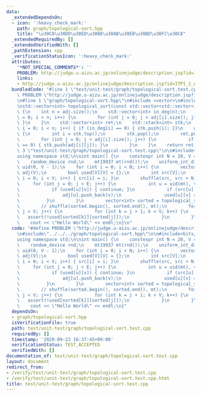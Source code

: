 ```yaml
---
data:
  _extendedDependsOn:
  - icon: ':heavy_check_mark:'
    path: graph/topological-sort.hpp
    title: "\u30C8\u30DD\u30ED\u30B8\u30AB\u30EB\u30BD\u30FC\u30C8"
  _extendedRequiredBy: []
  _extendedVerifiedWith: []
  _pathExtension: cpp
  _verificationStatusIcon: ':heavy_check_mark:'
  attributes:
    '*NOT_SPECIAL_COMMENTS*': ''
    PROBLEM: http://judge.u-aizu.ac.jp/onlinejudge/description.jsp?id=ITP1_1_A&lang=ja
    links:
    - http://judge.u-aizu.ac.jp/onlinejudge/description.jsp?id=ITP1_1_A&lang=ja
  bundledCode: "#line 1 \"test/unit-test/graph/topological-sort.test.cpp\"\n#define\
    \ PROBLEM \"http://judge.u-aizu.ac.jp/onlinejudge/description.jsp?id=ITP1_1_A&lang=ja\"\
    \n#line 1 \"graph/topological-sort.hpp\"\n#include <vector>\n#include <stack>\n\
    \nstd::vector<int> topological_sort(const std::vector<std::vector<int>> &adj)\
    \ {\n    int n = adj.size();\n    std::vector<int> in_deg(n);\n    for (int i\
    \ = 0; i < n; i++) {\n        for (int j = 0; j < adj[i].size(); j++) { in_deg[adj[i][j]]++;\
    \ }\n    }\n    std::vector<int> ret;\n    std::stack<int> stk;\n    for (int\
    \ i = 0; i < n; i++) { if (in_deg[i] == 0) { stk.push(i); }}\n    while (!stk.empty())\
    \ {\n        int i = stk.top();\n        stk.pop();\n        ret.push_back(i);\n\
    \        for (int j = 0; j < adj[i].size(); j++) {\n            if (--in_deg[adj[i][j]]\
    \ == 0) { stk.push(adj[i][j]); }\n        }\n    }\n    return ret;\n}\n#line\
    \ 3 \"test/unit-test/graph/topological-sort.test.cpp\"\n\n#include<bits/stdc++.h>\n\
    using namespace std;\n\nint main() {\n    constexpr int N = 20, V = 100, E = 1000;\n\
    \    random_device rnd;\n    mt19937 mt(rnd());\n    uniform_int_distribution<>\
    \ uid(0, V - 1);\n    for (int i = 0; i < N; i++) {\n        vector<vector<int>>\
    \ adj(V);\n        bool used[V][V] = {};\n        int src[V];\n        for (int\
    \ i = 0; i < V; i++) { src[i] = i; }\n        shuffle(src, src + N, mt);\n   \
    \     for (int j = 0; j < E; j++) {\n            int u = uid(mt), v = uid(mt);\n\
    \            if (used[u][v]) { continue; }\n            if (src[u] < src[v]) {\n\
    \                adj[u].push_back(v);\n                used[u][v] = true;\n  \
    \          }\n        }\n        vector<int> sorted = topological_sort(adj);\n\
    \        // shuffle(sorted.begin(), sorted.end(), mt);\n        for (int j = 0;\
    \ j < V; j++) {\n            for (int k = j + 1; k < V; k++) {\n             \
    \   assert(!used[sorted[k]][sorted[j]]);\n            }\n        }\n\n    }\n\n\
    \    cout << \"Hello World\" << endl;\n}\n"
  code: "#define PROBLEM \"http://judge.u-aizu.ac.jp/onlinejudge/description.jsp?id=ITP1_1_A&lang=ja\"\
    \n#include\"../../../graph/topological-sort.hpp\"\n\n#include<bits/stdc++.h>\n\
    using namespace std;\n\nint main() {\n    constexpr int N = 20, V = 100, E = 1000;\n\
    \    random_device rnd;\n    mt19937 mt(rnd());\n    uniform_int_distribution<>\
    \ uid(0, V - 1);\n    for (int i = 0; i < N; i++) {\n        vector<vector<int>>\
    \ adj(V);\n        bool used[V][V] = {};\n        int src[V];\n        for (int\
    \ i = 0; i < V; i++) { src[i] = i; }\n        shuffle(src, src + N, mt);\n   \
    \     for (int j = 0; j < E; j++) {\n            int u = uid(mt), v = uid(mt);\n\
    \            if (used[u][v]) { continue; }\n            if (src[u] < src[v]) {\n\
    \                adj[u].push_back(v);\n                used[u][v] = true;\n  \
    \          }\n        }\n        vector<int> sorted = topological_sort(adj);\n\
    \        // shuffle(sorted.begin(), sorted.end(), mt);\n        for (int j = 0;\
    \ j < V; j++) {\n            for (int k = j + 1; k < V; k++) {\n             \
    \   assert(!used[sorted[k]][sorted[j]]);\n            }\n        }\n\n    }\n\n\
    \    cout << \"Hello World\" << endl;\n}"
  dependsOn:
  - graph/topological-sort.hpp
  isVerificationFile: true
  path: test/unit-test/graph/topological-sort.test.cpp
  requiredBy: []
  timestamp: '2020-09-23 16:37:45+09:00'
  verificationStatus: TEST_ACCEPTED
  verifiedWith: []
documentation_of: test/unit-test/graph/topological-sort.test.cpp
layout: document
redirect_from:
- /verify/test/unit-test/graph/topological-sort.test.cpp
- /verify/test/unit-test/graph/topological-sort.test.cpp.html
title: test/unit-test/graph/topological-sort.test.cpp
---
```

